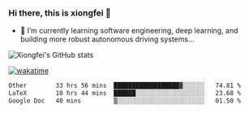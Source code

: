 ### Hi there, this is xiongfei 👋


- 🌱 I’m currently learning software engineering, deep learning, and building more robust autonomous driving systems...

<!--
**X1on9f31/X1on9f31** is a ✨ _special_ ✨ repository because its `README.md` (this file) appears on your GitHub profile.
Here are some ideas to get you started:
-->

![Xiongfei's GitHub stats](https://github-readme-stats.vercel.app/api?username=X1on9f31)


[![wakatime](https://wakatime.com/badge/user/9e8d5516-d162-43e7-9563-87295d455a71.svg)](https://wakatime.com/@9e8d5516-d162-43e7-9563-87295d455a71)

<!--START_SECTION:waka-->

```txt
Other        33 hrs 56 mins  ██████████████████▓░░░░░░   74.81 %
LaTeX        10 hrs 44 mins  ██████░░░░░░░░░░░░░░░░░░░   23.68 %
Google Doc   40 mins         ▒░░░░░░░░░░░░░░░░░░░░░░░░   01.50 %
```

<!--END_SECTION:waka-->

